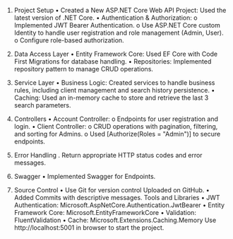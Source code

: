 1. Project Setup
•	Created a New ASP.NET Core Web API Project: Used the latest version of .NET Core.
•	Authentication & Authorization:
o	Implemented JWT Bearer Authentication.
o	Use ASP.NET Core custom Identity to handle user registration and role management (Admin, User).
o	Configure role-based authorization.

2. Data Access Layer
•	Entity Framework Core: Used EF Core with Code First Migrations for database handling.
•	Repositories: Implemented repository pattern to manage CRUD operations.
3. Service Layer
•	Business Logic: Created services to handle business rules, including client management and search history persistence.
•	Caching: Used an in-memory cache to store and retrieve the last 3 search parameters.
4. Controllers
•	Account Controller:
o	Endpoints for user registration and login.
•	Client Controller:
o	CRUD operations with pagination, filtering, and sorting for Admins.
o	Used [Authorize(Roles = "Admin")] to secure endpoints.
5. Error Handling
. Return appropriate HTTP status codes and error messages.
6. Swagger
•	Implemented Swagger for Endpoints.
7. Source Control
•	Use Git for version control Uploaded on GitHub.
•	Added Commits with descriptive messages.
Tools and Libraries
•	JWT Authentication: Microsoft.AspNetCore.Authentication.JwtBearer
•	Entity Framework Core: Microsoft.EntityFrameworkCore
•	Validation: FluentValidation
•	Cache: Microsoft.Extensions.Caching.Memory
Use http://localhost:5001 in browser to start the project.
